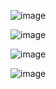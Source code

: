 ![image](https://github.com/balaji-shetty/SGGS_TY_Jan-24/assets/50900325/e39c2912-7edd-49c4-809d-910ce773e09c)



![image](https://github.com/balaji-shetty/SGGS_TY_Jan-24/assets/50900325/9577b446-7e8c-4e03-a329-be62baea0fec)




![image](https://github.com/balaji-shetty/SGGS_TY_Jan-24/assets/50900325/8e8d457a-091c-43ac-8f03-9d27cd20b3f7)



![image](https://github.com/balaji-shetty/SGGS_TY_Jan-24/assets/50900325/c46b8638-0ffa-4a3d-892e-7af884d7097e)


